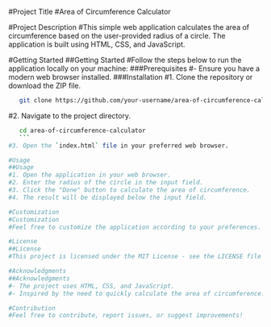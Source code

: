 

#Project Title
#Area of Circumference Calculator

#Project Description
#This simple web application calculates the area of circumference based on the user-provided radius of a circle. The application is built using HTML, CSS, and JavaScript.

#Getting Started
##Getting Started
#Follow the steps below to run the application locally on your machine:
###Prerequisites
#- Ensure you have a modern web browser installed.
###Installation
#1. Clone the repository or download the ZIP file.
```bash
   git clone https://github.com/your-username/area-of-circumference-calculator.git
   ```
   
#2. Navigate to the project directory.
 ```bash
    cd area-of-circumference-calculator
    ```
#3. Open the `index.html` file in your preferred web browser.

#Usage
##Usage
#1. Open the application in your web browser.
#2. Enter the radius of the circle in the input field.
#3. Click the "Done" button to calculate the area of circumference.
#4. The result will be displayed below the input field.

#Customization
#Customization
#Feel free to customize the application according to your preferences. You can modify the styles in the `style.css` file or enhance the functionality in the `script.js` file.

#License
##License
#This project is licensed under the MIT License - see the LICENSE file for details.

#Acknowledgments
##Acknowledgments
#- The project uses HTML, CSS, and JavaScript.
#- Inspired by the need to quickly calculate the area of circumference.

#Contribution
#Feel free to contribute, report issues, or suggest improvements!
